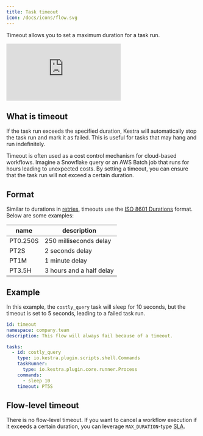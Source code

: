 ```yaml
---
title: Task timeout
icon: /docs/icons/flow.svg
---
```


Timeout allows you to set a maximum duration for a task run.

<div class="video-container">
  <iframe src="https://www.youtube.com/embed/vvD3Jg5huiE?si=M7BX8vwp7JsdUrL1" title="YouTube video player" frameborder="0" allow="accelerometer; autoplay; clipboard-write; encrypted-media; gyroscope; picture-in-picture; web-share" referrerpolicy="strict-origin-when-cross-origin" allowfullscreen></iframe>
</div>

## What is timeout

If the task run exceeds the specified duration, Kestra will automatically stop the task run and mark it as failed. This is useful for tasks that may hang and run indefinitely.

Timeout is often used as a cost control mechanism for cloud-based workflows. Imagine a Snowflake query or an AWS Batch job that runs for hours leading to unexpected costs. By setting a timeout, you can ensure that the task run will not exceed a certain duration.

## Format

Similar to durations in [retries](../04.workflow-components/12.retries.md), timeouts use the [ISO 8601 Durations](https://en.wikipedia.org/wiki/ISO_8601#Durations) format. Below are some examples:

| name     | description              |
|----------|--------------------------|
| PT0.250S | 250 milliseconds delay   |
| PT2S     | 2 seconds delay          |
| PT1M     | 1 minute delay           |
| PT3.5H   | 3 hours and a half delay |


## Example

In this example, the `costly_query` task will sleep for 10 seconds, but the timeout is set to 5 seconds, leading to a failed task run.

```yaml
id: timeout
namespace: company.team
description: This flow will always fail because of a timeout.

tasks:
  - id: costly_query
    type: io.kestra.plugin.scripts.shell.Commands
    taskRunner:
      type: io.kestra.plugin.core.runner.Process
    commands:
      - sleep 10
    timeout: PT5S
```

## Flow-level timeout

There is no flow-level timeout. If you want to cancel a workflow execution if it exceeds a certain duration, you can leverage `MAX_DURATION`-type [SLA](./18.sla.md).